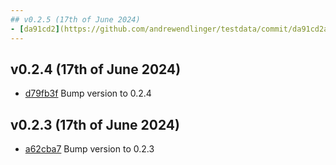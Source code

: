```yaml
---
## v0.2.5 (17th of June 2024)
- [da91cd2](https://github.com/andrewendlinger/testdata/commit/da91cd2a590de96344315d91a344b32417857f38) Bump version to 0.2.5
---
```

## v0.2.4 (17th of June 2024)
- [d79fb3f](https://github.com/andrewendlinger/testdata/commit/d79fb3f0b5d75dc2fe25c0ae520a8513f6d32ec9) Bump version to 0.2.4
## v0.2.3 (17th of June 2024)
- [a62cba7](https://github.com/andrewendlinger/testdata/commit/a62cba7442c86835c7be9eb8aa5a44b1ad92746f) Bump version to 0.2.3
